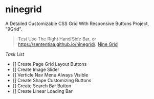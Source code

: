 # ninegrid

A Detailed Customizable CSS Grid With Responsive Buttons Project, "9Grid".

> Test
Use The Right Hand Side Bar,
or
https://sententiaa.github.io/ninegrid/.
[Nine Grid](https://sententiaa.github.io/ninegrid/)


*Task List*

- [] Create Page Grid Layout Buttons
- [] Create Image Slider
- [] Verticle Nav Menu Always Visible
- [] Create Shape Customizing Buttons
- [] Create Search Bar Button
- [] Create Linear Loading Bar
